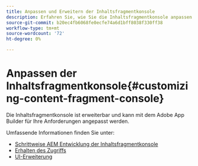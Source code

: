 ```yaml
---
title: Anpassen und Erweitern der Inhaltsfragmentkonsole
description: Erfahren Sie, wie Sie die Inhaltsfragmentkonsole anpassen
source-git-commit: b20ec4fb6068fe0ecfe74a6d1bff8038f330ff38
workflow-type: tm+mt
source-wordcount: '72'
ht-degree: 0%

---
```


# Anpassen der Inhaltsfragmentkonsole{#customizing-content-fragment-console}

Die Inhaltsfragmentkonsole ist erweiterbar und kann mit dem Adobe App Builder für Ihre Anforderungen angepasst werden.

Umfassende Informationen finden Sie unter:

* [Schrittweise AEM Entwicklung der Inhaltsfragmentkonsole](https://developer.adobe.com/uix/docs/services/aem-cf-console-admin/extension-development/)
* [Erhalten des Zugriffs](https://developer.adobe.com/uix/docs/overview/get-access/)
* [UI-Erweiterung](https://developer.adobe.com/uix/docs/)

